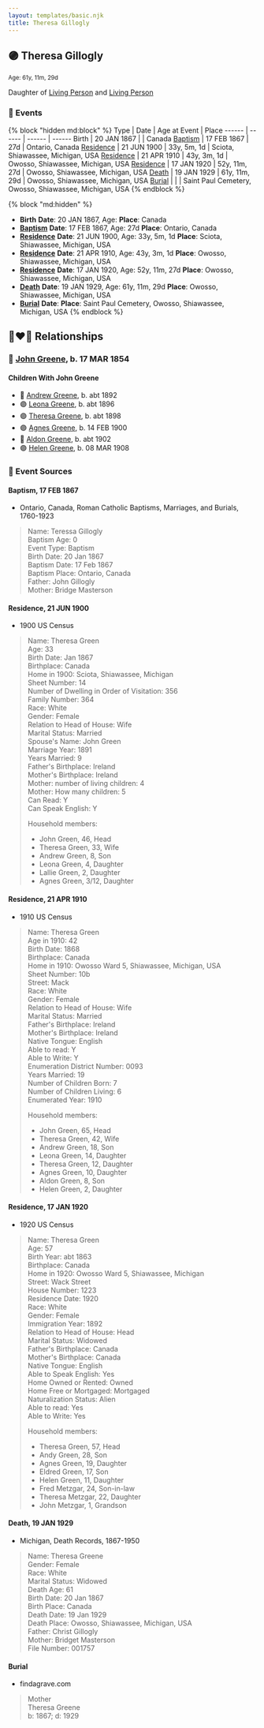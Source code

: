 ```yaml
---
layout: templates/basic.njk
title: Theresa Gillogly
---
```

## 🟣 Theresa Gillogly
<small>Age: 61y, 11m, 29d</small>

Daughter of [Living Person](/people/5/50418124) and [Living Person](/people/6/6028429)

### 📆 Events

{% block "hidden md:block" %}
Type | Date | Age at Event | Place
------ | ------ | ------ | ------
Birth | 20 JAN 1867 |  | Canada
[Baptism](#event-event-0) | 17 FEB 1867 | 27d | Ontario, Canada
[Residence](#event-event-1) | 21 JUN 1900 | 33y, 5m, 1d | Sciota, Shiawassee, Michigan, USA
[Residence](#event-event-2) | 21 APR 1910 | 43y, 3m, 1d | Owosso, Shiawassee, Michigan, USA
[Residence](#event-event-3) | 17 JAN 1920 | 52y, 11m, 27d | Owosso, Shiawassee, Michigan, USA
[Death](#event-event-8) | 19 JAN 1929 | 61y, 11m, 29d | Owosso, Shiawassee, Michigan, USA
[Burial](#event-event-9) |  |  | Saint Paul Cemetery, Owosso, Shiawassee, Michigan, USA
{% endblock %}

{% block "md:hidden" %}
- **Birth**
**Date**: 20 JAN 1867, Age:
**Place**: Canada
- **[Baptism](#event-event-0)**
**Date**: 17 FEB 1867, Age: 27d
**Place**: Ontario, Canada
- **[Residence](#event-event-1)**
**Date**: 21 JUN 1900, Age: 33y, 5m, 1d
**Place**: Sciota, Shiawassee, Michigan, USA
- **[Residence](#event-event-2)**
**Date**: 21 APR 1910, Age: 43y, 3m, 1d
**Place**: Owosso, Shiawassee, Michigan, USA
- **[Residence](#event-event-3)**
**Date**: 17 JAN 1920, Age: 52y, 11m, 27d
**Place**: Owosso, Shiawassee, Michigan, USA
- **[Death](#event-event-8)**
**Date**: 19 JAN 1929, Age: 61y, 11m, 29d
**Place**: Owosso, Shiawassee, Michigan, USA
- **[Burial](#event-event-9)**
**Date**:
**Place**: Saint Paul Cemetery, Owosso, Shiawassee, Michigan, USA
{% endblock %}

## 👩‍❤️‍👨 Relationships

### 🔵 [John Greene](/people/7/71088434), b. 17 MAR 1854

#### Children With John Greene
* 🔵 [Andrew Greene](/people/5/54560240), b. abt 1892
* 🟣 [Leona Greene](/people/2/24282065), b. abt 1896
* 🟣 [Theresa Greene](/people/2/22213557), b. abt 1898
* 🟣 [Agnes Greene](/people/1/15565254), b. 14 FEB 1900
* 🔵 [Aldon Greene](/people/4/48950004), b. abt 1902
* 🟣 [Helen Greene](/people/6/65162976), b. 08 MAR 1908
### 📰 Event Sources

#### <a id="event-event-0"></a> Baptism, 17 FEB 1867
* Ontario, Canada, Roman Catholic Baptisms, Marriages, and Burials, 1760-1923
>   
  > Name: Teressa Gillogly  
  > Baptism Age: 0  
  > Event Type: Baptism  
  > Birth Date: 20 Jan 1867  
  > Baptism Date: 17 Feb 1867  
  > Baptism Place: Ontario, Canada  
  > Father: John Gillogly  
  > Mother: Bridge Masterson

#### <a id="event-event-1"></a> Residence, 21 JUN 1900
* 1900 US Census
>   
  > Name: Theresa Green  
  > Age: 33  
  > Birth Date: Jan 1867  
  > Birthplace: Canada  
  > Home in 1900: Sciota, Shiawassee, Michigan  
  > Sheet Number: 14  
  > Number of Dwelling in Order of Visitation: 356  
  > Family Number: 364  
  > Race: White  
  > Gender: Female  
  > Relation to Head of House: Wife  
  > Marital Status: Married  
  > Spouse's Name: John Green  
  > Marriage Year: 1891  
  > Years Married: 9  
  > Father's Birthplace: Ireland  
  > Mother's Birthplace: Ireland  
  > Mother: number of living children: 4  
  > Mother: How many children: 5  
  > Can Read: Y  
  > Can Speak English: Y  
  >   
  > Household members:  
  > - John Green, 46, Head  
  > - Theresa Green, 33, Wife  
  > - Andrew Green, 8, Son  
  > - Leona Green, 4, Daughter  
  > - Lallie Green, 2, Daughter  
  > - Agnes Green, 3/12, Daughter  
  >

#### <a id="event-event-2"></a> Residence, 21 APR 1910
* 1910 US Census
>   
  > Name: Theresa Green  
  > Age in 1910: 42  
  > Birth Date: 1868  
  > Birthplace: Canada  
  > Home in 1910: Owosso Ward 5, Shiawassee, Michigan, USA  
  > Sheet Number: 10b  
  > Street: Mack  
  > Race: White  
  > Gender: Female  
  > Relation to Head of House: Wife  
  > Marital Status: Married  
  > Father's Birthplace: Ireland  
  > Mother's Birthplace: Ireland  
  > Native Tongue: English  
  > Able to read: Y  
  > Able to Write: Y  
  > Enumeration District Number: 0093  
  > Years Married: 19  
  > Number of Children Born: 7  
  > Number of Children Living: 6  
  > Enumerated Year: 1910  
  >   
  > Household members:  
  > - John Green, 65, Head    
  > - Theresa Green, 42, Wife    
  > - Andrew Green, 18, Son    
  > - Leona Green, 14, Daughter    
  > - Theresa Green, 12, Daughter    
  > - Agnes Green, 10, Daughter    
  > - Aldon Green, 8, Son    
  > - Helen Green, 2, Daughter    
  >

#### <a id="event-event-3"></a> Residence, 17 JAN 1920
* 1920 US Census
>   
  > Name: Theresa Green  
  > Age: 57  
  > Birth Year: abt 1863  
  > Birthplace: Canada  
  > Home in 1920: Owosso Ward 5, Shiawassee, Michigan  
  > Street: Wack Street  
  > House Number: 1223  
  > Residence Date: 1920  
  > Race: White  
  > Gender: Female  
  > Immigration Year: 1892  
  > Relation to Head of House: Head  
  > Marital Status: Widowed  
  > Father's Birthplace: Canada  
  > Mother's Birthplace: Canada  
  > Native Tongue: English  
  > Able to Speak English: Yes  
  > Home Owned or Rented: Owned  
  > Home Free or Mortgaged: Mortgaged  
  > Naturalization Status: Alien  
  > Able to read: Yes  
  > Able to Write: Yes  
  >   
  > Household members:  
  > - Theresa Green, 57, Head  
  > - Andy Green, 28, Son  
  > - Agnes Green, 19, Daughter  
  > - Eldred Green, 17, Son  
  > - Helen Green, 11, Daughter  
  > - Fred Metzgar, 24, Son-in-law  
  > - Theresa Metzgar, 22, Daughter  
  > - John Metzgar, 1, Grandson  
  >

#### <a id="event-event-8"></a> Death, 19 JAN 1929
* Michigan, Death Records, 1867-1950
>   
  > Name: Theresa Greene  
  > Gender: Female    
  > Race: White    
  > Marital Status: Widowed    
  > Death Age: 61    
  > Birth Date: 20 Jan 1867    
  > Birth Place: Canada    
  > Death Date: 19 Jan 1929    
  > Death Place: Owosso, Shiawassee, Michigan, USA    
  > Father: Christ Gillogly    
  > Mother: Bridget Masterson    
  > File Number: 001757    
  >

#### <a id="event-event-9"></a> Burial
* findagrave.com
>   
  > Mother  
  > Theresa Greene  
  > b: 1867; d: 1929

